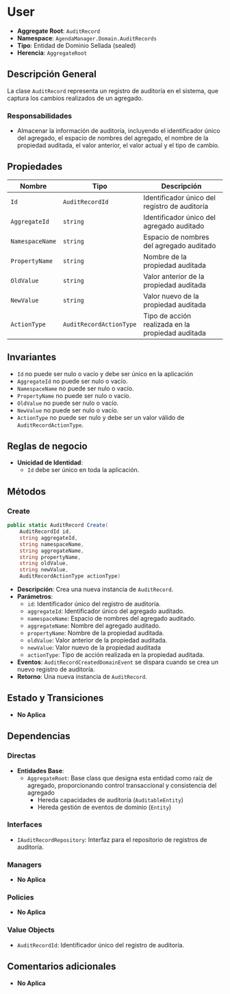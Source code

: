 # User

- **Aggregate Root**: `AuditRecord`
- **Namespace**: `AgendaManager.Domain.AuditRecords`
- **Tipo**: Entidad de Dominio Sellada (sealed)
- **Herencia**: `AggregateRoot`

## Descripción General

La clase `AuditRecord` representa un registro de auditoría en el sistema, que captura los cambios realizados de un agregado.

### Responsabilidades

- Almacenar la información de auditoría, incluyendo el identificador único del agregado, el espacio de nombres del agregado, el nombre de la propiedad auditada, el valor anterior, el valor actual y el tipo de cambio.

## Propiedades

| Nombre          | Tipo                    | Descripción                                       |
| --------------- | ----------------------- | ------------------------------------------------- |
| `Id`            | `AuditRecordId`         | Identificador único del registro de auditoría     |
| `AggregateId`   | `string`                | Identificador único del agregado auditado         |
| `NamespaceName` | `string`                | Espacio de nombres del agregado auditado          |
| `PropertyName`  | `string`                | Nombre de la propiedad auditada                   |
| `OldValue`      | `string`                | Valor anterior de la propiedad auditada           |
| `NewValue`      | `string`                | Valor nuevo de la propiedad auditada              |
| `ActionType`    | `AuditRecordActionType` | Tipo de acción realizada en la propiedad auditada |

## Invariantes

- `Id` no puede ser nulo o vacío y debe ser único en la aplicación
- `AggregateId` no puede ser nulo o vacío.
- `NamespaceName` no puede ser nulo o vacío.
- `PropertyName` no puede ser nulo o vacío.
- `OldValue` no puede ser nulo o vacío.
- `NewValue` no puede ser nulo o vacío.
- `ActionType` no puede ser nulo y debe ser un valor válido de `AuditRecordActionType`.

## Reglas de negocio

- **Unicidad de Identidad**:
  - `Id` debe ser único en toda la aplicación.

## Métodos

### Create

```csharp
public static AuditRecord Create(
    AuditRecordId id,
    string aggregateId,
    string namespaceName,
    string aggregateName,
    string propertyName,
    string oldValue,
    string newValue,
    AuditRecordActionType actionType)
```

- **Descripción**: Crea una nueva instancia de `AuditRecord`.
- **Parámetros**:
  - `id`: Identificador único del registro de auditoría.
  - `aggregateId`: Identificador único del agregado auditado.
  - `namespaceName`: Espacio de nombres del agregado auditado.
  - `aggregateName`: Nombre del agregado auditado.
  - `propertyName`: Nombre de la propiedad auditada.
  - `oldValue`: Valor anterior de la propiedad auditada.
  - `newValue`: Valor nuevo de la propiedad auditada
  - `actionType`: Tipo de acción realizada en la propiedad auditada.
- **Eventos**: `AuditRecordCreatedDomainEvent` se dispara cuando se crea un nuevo registro de auditoría.
- **Retorno**: Una nueva instancia de `AuditRecord`.

## Estado y Transiciones

- **No Aplica**

## Dependencias

### Directas

- **Entidades Base**:
  - `AggregateRoot`: Base class que designa esta entidad como raíz de agregado, proporcionando control transaccional y consistencia del agregado
    - Hereda capacidades de auditoría (`AuditableEntity`)
    - Hereda gestión de eventos de dominio (`Entity`)

### Interfaces

- `IAuditRecordRepository`: Interfaz para el repositorio de registros de auditoría.

### Managers

- **No Aplica**

### Policies

- **No Aplica**

### Value Objects

- `AuditRecordId`: Identificador único del registro de auditoría.

## Comentarios adicionales

- **No Aplica**
